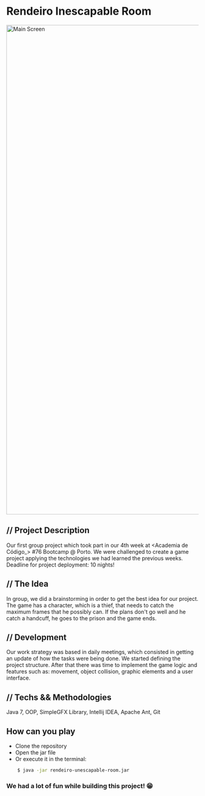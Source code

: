 # Rendeiro Inescapable Room

<img width="1280" alt="Main Screen" src="https://user-images.githubusercontent.com/82419057/196063654-08dcc46a-f669-4850-934c-49b83cb08f09.png">

## // Project Description
Our first group project which took part in our 4th week at <Academia de Código_> #76 Bootcamp @ Porto.
We were challenged to create a game project applying the technologies we had learned the previous weeks. 
Deadline for project deployment: 10 nights!

## // The Idea
In group, we did a brainstorming in order to get the best idea for our project. The game has a character, which is a thief, that needs to catch the maximum frames that he possibly can. If the plans don't go well and he catch a handcuff, he goes to the prison and the game ends.

## // Development
Our work strategy was based in daily meetings, which consisted in getting an update of how the tasks were being done. We started defining the project structure. After that there was time to implement the game logic and features such as: movement, object collision, graphic elements and a user interface.

## // Techs && Methodologies
Java 7, OOP, SimpleGFX Library, Intellij IDEA, Apache Ant, Git

## How can you play

- Clone the repository
- Open the jar file
- Or execute it in the terminal:
```sh
    $ java -jar rendeiro-unescapable-room.jar
```

### We had a lot of fun while building this project! 😁

